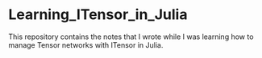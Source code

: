 # Learning_ITensor_in_Julia
This repository contains the notes that I wrote while I was learning how to manage Tensor networks with ITensor in Julia.
